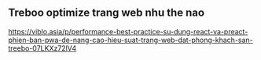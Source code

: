 ## Treboo optimize trang web nhu the nao

https://viblo.asia/p/performance-best-practice-su-dung-react-va-preact-phien-ban-pwa-de-nang-cao-hieu-suat-trang-web-dat-phong-khach-san-treebo-07LKXz72lV4
